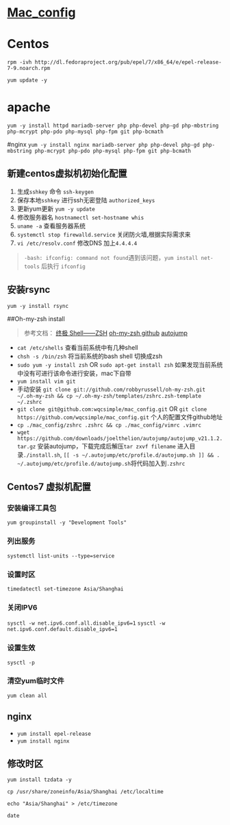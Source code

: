 
# [Mac_config][1]

# Centos

`rpm -ivh http://dl.fedoraproject.org/pub/epel/7/x86_64/e/epel-release-7-9.noarch.rpm`

`yum update -y`

# apache
`yum -y install httpd mariadb-server php php-devel php-gd php-mbstring php-mcrypt php-pdo php-mysql php-fpm git php-bcmath`

#nginx
`yum -y install nginx mariadb-server php php-devel php-gd php-mbstring php-mcrypt php-pdo php-mysql php-fpm git php-bcmath`


## 新建centos虚拟机初始化配置
1. 生成`sshkey` 命令 `ssh-keygen`
2. 保存本地`sshkey` 进行ssh无密登陆 `authorized_keys`
3. 更新yum更新   `yum -y update`
4. 修改服务器名 `hostnamectl set-hostname whis `
5. `uname -a` 查看服务器系统
6. `systemctl stop firewalld.service` 关闭防火墙,根据实际需求来
7. `vi /etc/resolv.conf` 修改DNS 加上`4.4.4.4`

> `-bash: ifconfig: command not found`遇到该问题，`yum install net-tools` 后执行 `ifconfig`

## 安装rsync
`yum -y install rsync`

##Oh-my-zsh install
>参考文档：
>[终极 Shell——ZSH](https://zhuanlan.zhihu.com/p/19556676)
>[oh-my-zsh github](https://link.zhihu.com/?target=https%3A//github.com/robbyrussell/oh-my-zsh)
>[autojump](https://github.com/wting/autojump)

- `cat /etc/shells`   查看当前系统中有几种shell
- `chsh -s /bin/zsh`  将当前系统的bash shell 切换成zsh
- `sudo yum -y install zsh` OR `sudo apt-get install zsh` 如果发现当前系统中没有可进行该命令进行安装，mac下自带
- `yum install vim git`
- 手动安装
`git clone git://github.com/robbyrussell/oh-my-zsh.git ~/.oh-my-zsh && cp ~/.oh-my-zsh/templates/zshrc.zsh-template ~/.zshrc`
- `git clone git@github.com:wqcsimple/mac_config.git` OR `git clone https://github.com/wqcsimple/mac_config.git` 个人的配置文件github地址
- `cp ./mac_config/zshrc .zshrc && cp ./mac_config/vimrc .vimrc`
- `wget https://github.com/downloads/joelthelion/autojump/autojump_v21.1.2.tar.gz` 安装autojump，下载完成后解压`tar zxvf filename` 进入目录`./install.sh`, `[[ -s ~/.autojump/etc/profile.d/autojump.sh ]] && . ~/.autojump/etc/profile.d/autojump.sh`将代码加入到`.zshrc`


## Centos7 虚拟机配置
### 安装编译工具包
`yum groupinstall -y "Development Tools"`
### 列出服务
`systemctl list-units --type=service`
### 设置时区
`timedatectl set-timezone Asia/Shanghai`
### 关闭IPV6
`sysctl -w net.ipv6.conf.all.disable_ipv6=1`
`sysctl -w net.ipv6.conf.default.disable_ipv6=1`
### 设置生效
`sysctl -p`
### 清空yum临时文件
`yum clean all`

## nginx
- `yum install epel-release`
- `yum install nginx`

[1]: https://github.com/wqcsimple/mac_config



##  修改时区

`yum install tzdata -y`

`cp /usr/share/zoneinfo/Asia/Shanghai /etc/localtime`

`echo "Asia/Shanghai" > /etc/timezone`

`date`